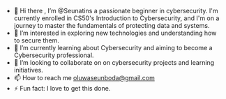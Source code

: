 - 👋 Hi there , I’m @Seunatins a passionate beginner in cybersecurity. I'm currently enrolled in CS50's Introduction to Cybersecurity, and I'm on a journey to master the fundamentals of protecting data and systems.
- 👀 I’m interested in exploring new technologies and understanding how to secure them.
- 🌱 I’m currently learning about Cybersecurity and aiming to become a Cybersecurity professional.
- 💞️ I’m looking to collaborate on on cybersecurity projects and learning initiatives.
- 📫 How to reach me oluwaseunboda@gmail.com
- ⚡ Fun fact: I love to get this done.

<!---
Seunatins/Seunatins is a ✨ special ✨ repository because its `README.md` (this file) appears on your GitHub profile.
You can click the Preview link to take a look at your changes.
--->
